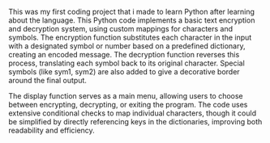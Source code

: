 This was my first coding project that i made to learn Python after learning about the language. This Python code implements a basic text encryption and decryption system, using custom mappings for characters and symbols. The encryption function substitutes each character in the input with a designated symbol or number based on a predefined dictionary, creating an encoded message. The decryption function reverses this process, translating each symbol back to its original character. Special symbols (like sym1, sym2) are also added to give a decorative border around the final output.

The display function serves as a main menu, allowing users to choose between encrypting, decrypting, or exiting the program. The code uses extensive conditional checks to map individual characters, though it could be simplified by directly referencing keys in the dictionaries, improving both readability and efficiency. 

